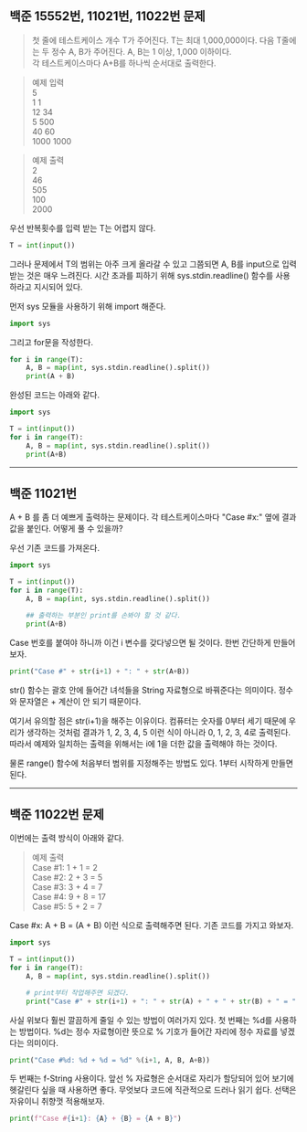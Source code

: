 ## 백준 15552번, 11021번, 11022번 문제

> 첫 줄에 테스트케이스 개수 T가 주어진다. T는 최대 1,000,000이다. 다음 T줄에는 두 정수 A, B가 주어진다. A, B는 1 이상, 1,000 이하이다.<br>각 테스트케이스마다 A+B를 하나씩 순서대로 출력한다.

> 예제 입력<br>
5<br>
1 1<br>
12 34<br>
5 500<br>
40 60<br>
1000 1000<br>

> 예제 출력<br>
2<br>
46<br>
505<br>
100<br>
2000<br>

우선 반복횟수를 입력 받는 T는 어렵지 않다.

```python
T = int(input())
```

그러나 문제에서 T의 범위는 아주 크게 올라갈 수 있고 그쯤되면 A, B를 input으로 입력 받는 것은 매우 느려진다. 시간 초과를 피하기 위해 sys.stdin.readline() 함수를 사용하라고 지시되어 있다.

먼저 sys 모듈을 사용하기 위해 import 해준다.

```python
import sys
```

그리고 for문을 작성한다.

```python
for i in range(T):
    A, B = map(int, sys.stdin.readline().split())
    print(A + B)
```

완성된 코드는 아래와 같다.

```python
import sys

T = int(input())
for i in range(T):
    A, B = map(int, sys.stdin.readline().split())
    print(A+B)
```

---

## 백준 11021번

A + B 를 좀 더 예쁘게 출력하는 문제이다. 각 테스트케이스마다 "Case #x:" 옆에 결과값을 붙인다. 어떻게 풀 수 있을까?

우선 기존 코드를 가져온다.

```python
import sys

T = int(input())
for i in range(T):
    A, B = map(int, sys.stdin.readline().split())

    ## 출력하는 부분인 print를 손봐야 할 것 같다.
    print(A+B)
```

Case 번호를 붙여야 하니까 이건 i 변수를 갖다넣으면 될 것이다. 한번 간단하게 만들어보자.

```python
print("Case #" + str(i+1) + ": " + str(A+B))
```

str() 함수는 괄호 안에 들어간 녀석들을 String 자료형으로 바꿔준다는 의미이다. 정수와 문자열은 + 계산이 안 되기 때문이다.

여기서 유의할 점은 str(i+1)을 해주는 이유이다. 컴퓨터는 숫자를 0부터 세기 때문에 우리가 생각하는 것처럼 결과가 1, 2, 3, 4, 5 이런 식이 아니라 0, 1, 2, 3, 4로 출력된다. 따라서 예제와 일치하는 출력을 위해서는 i에 1을 더한 값을 출력해야 하는 것이다.

물론 range() 함수에 처음부터 범위를 지정해주는 방법도 있다. 1부터 시작하게 만들면 된다.

---

## 백준 11022번 문제

이번에는 출력 방식이 아래와 같다.

> 예제 출력<br>
Case #1: 1 + 1 = 2<br>
Case #2: 2 + 3 = 5<br>
Case #3: 3 + 4 = 7<br>
Case #4: 9 + 8 = 17<br>
Case #5: 5 + 2 = 7<br>

Case #x: A + B = (A + B) 이런 식으로 출력해주면 된다. 기존 코드를 가지고 와보자.

```python
import sys

T = int(input())
for i in range(T):
    A, B = map(int, sys.stdin.readline().split())

    # print부터 작업해주면 되겠다.
    print("Case #" + str(i+1) + ": " + str(A) + " + " + str(B) + " = " + str(A+B))
```

사실 위보다 훨씬 깔끔하게 줄일 수 있는 방법이 여러가지 있다. 첫 번째는 %d를 사용하는 방법이다. %d는 정수 자료형이란 뜻으로 % 기호가 들어간 자리에 정수 자료를 넣겠다는 의미이다.

```python
print("Case #%d: %d + %d = %d" %(i+1, A, B, A+B))
```

두 번째는 f-String 사용이다. 앞선 % 자료형은 순서대로 자리가 할당되어 있어 보기에 헷갈린다 싶을 때 사용하면 좋다. 무엇보다 코드에 직관적으로 드러나 읽기 쉽다. 선택은 자유이니 취향껏 적용해보자.

```python
print(f"Case #{i+1}: {A} + {B} = {A + B}")
```